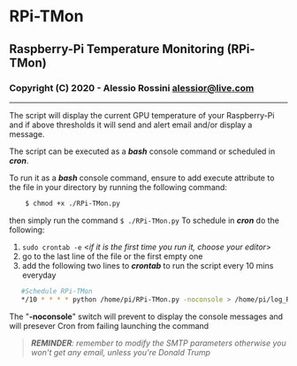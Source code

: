 # RPi-TMon
## Raspberry-Pi Temperature Monitoring (RPi-TMon)

### Copyright (C) 2020 - Alessio Rossini <alessior@live.com> 
--- 
The script will display the current GPU temperature of your Raspberry-Pi and if above thresholds it will send and alert email and/or display a message. 

The script can be executed as a ***bash*** console command or scheduled in ***cron***.

To run it as a ***bash*** console command, ensure to add execute attribute to the file in your directory by running the following command:

```sh
    $ chmod +x ./RPi-TMon.py  
```

then simply run the command `$ ./RPi-TMon.py`
To schedule in ***cron*** do the following:

 1. `sudo crontab -e`  <*if it is the first time you run it, choose your editor*>
 2. go to the last line of the file or the first empty one
 3. add the following two lines to ***crontab*** to run the script every 10 mins everyday
 
 ```sh
 	#Schedule RPi-TMon
 	*/10 * * * * python /home/pi/RPi-TMon.py -noconsole > /home/pi/log_RPi-TMon.txt
 ```
  

The "**-noconsole**" switch will prevent to display the console messages and will presever Cron from failing launching the command

> ***REMINDER**: remember to modify the SMTP parameters otherwise you won't get any email, unless you're Donald Trump*



<!--stackedit_data:
eyJoaXN0b3J5IjpbMTczMjk4NTk0NiwtMTE4MDc5NzMzOCwxMD
E2NjIzNTE0LDEwNzAzNzI3OV19
-->
